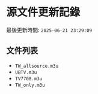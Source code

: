 # 源文件更新記錄

最後更新時間: `2025-06-21 23:29:09`

## 文件列表
- `TW_allsource.m3u`
- `UBTV.m3u`
- `TV7708.m3u`
- `TW_only.m3u`

